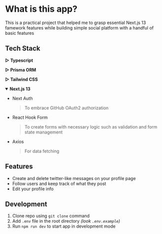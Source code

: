 # What is this app?
This is a practical project that helped me to grasp essential Next.js 13 famework features while building simple social platform with a handful of basic features
<br/>

## Tech Stack
 <b>▷ Typescript</b>

 <b>▷ Prisma ORM</b>

 <b>▷ Tailwind CSS</b>

 <details open>
   <summary><b>Next.js 13</b></summary>

   - Next Auth
     > To embrace GitHub OAuth2 authorization 
   - React Hook Form
     > To create forms with necessary logic such as validation and form state management
   - Axios
     > For data fetching
</details>
   
## Features
  - Create and delete twitter-like messages on your profile page
  - Follow users and keep track of what they post
  - Edit your profile info

## Development
1. Clone repo using `git clone` command
2. Add `.env` file in the root directory _(look `.env.example`)_
3. Run `npm run dev` to start app in development mode
